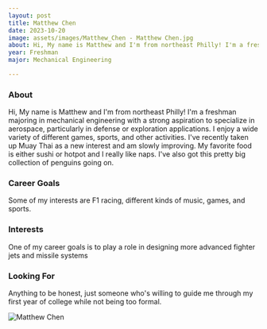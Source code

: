 ```yaml
---
layout: post
title: Matthew Chen 
date: 2023-10-20
image: assets/images/Matthew_Chen - Matthew Chen.jpg
about: Hi, My name is Matthew and I'm from northeast Philly! I'm a freshman majoring in mechanical engineering with a strong aspiration to specialize in aerospace, particularly in defense or exploration applications. I enjoy a wide variety of different games, sports, and other activities. I've recently taken up Muay Thai as a new interest and am slowly improving. My favorite food is either sushi or hotpot and I really like naps. I've also got this pretty big collection of penguins going on.
year: Freshman
major: Mechanical Engineering

---
```


### About

Hi, My name is Matthew and I'm from northeast Philly! I'm a freshman majoring in mechanical engineering with a strong aspiration to specialize in aerospace, particularly in defense or exploration applications. I enjoy a wide variety of different games, sports, and other activities. I've recently taken up Muay Thai as a new interest and am slowly improving. My favorite food is either sushi or hotpot and I really like naps. I've also got this pretty big collection of penguins going on.

### Career Goals

Some of my interests are F1 racing, different kinds of music, games, and sports.

### Interests

One of my career goals is to play a role in designing more advanced fighter jets and missile systems

### Looking For

Anything to be honest, just someone who's willing to guide me through my first year of college while not being too formal. 

<div class="text-center my-5">
    <img src="https://sase-drexel.github.io/mentorship-2023/assets/images/Matthew_Chen - Matthew Chen.jpg" alt="Matthew Chen" class="rounded post-img" />
</div>
